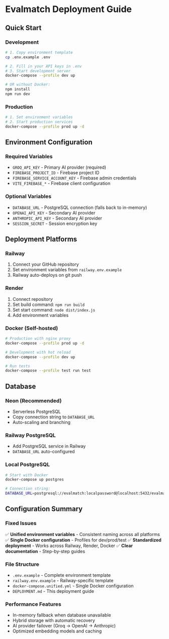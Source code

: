 # Evalmatch Deployment Guide

## Quick Start

### Development
```bash
# 1. Copy environment template
cp .env.example .env

# 2. Fill in your API keys in .env
# 3. Start development server
docker-compose --profile dev up

# OR without Docker:
npm install
npm run dev
```

### Production
```bash
# 1. Set environment variables
# 2. Start production services
docker-compose --profile prod up -d
```

## Environment Configuration

### Required Variables
- `GROQ_API_KEY` - Primary AI provider (required)
- `FIREBASE_PROJECT_ID` - Firebase project ID
- `FIREBASE_SERVICE_ACCOUNT_KEY` - Firebase admin credentials
- `VITE_FIREBASE_*` - Firebase client configuration

### Optional Variables
- `DATABASE_URL` - PostgreSQL connection (falls back to in-memory)
- `OPENAI_API_KEY` - Secondary AI provider
- `ANTHROPIC_API_KEY` - Secondary AI provider
- `SESSION_SECRET` - Session encryption key

## Deployment Platforms

### Railway
1. Connect your GitHub repository
2. Set environment variables from `railway.env.example`
3. Railway auto-deploys on git push

### Render
1. Connect repository
2. Set build command: `npm run build`
3. Set start command: `node dist/index.js`
4. Add environment variables

### Docker (Self-hosted)
```bash
# Production with nginx proxy
docker-compose --profile prod up -d

# Development with hot reload
docker-compose --profile dev up

# Run tests
docker-compose --profile test run test
```

## Database

### Neon (Recommended)
- Serverless PostgreSQL
- Copy connection string to `DATABASE_URL`
- Auto-scaling and branching

### Railway PostgreSQL
- Add PostgreSQL service in Railway
- `DATABASE_URL` auto-configured

### Local PostgreSQL
```bash
# Start with Docker
docker-compose up postgres

# Connection string:
DATABASE_URL=postgresql://evalmatch:localpassword@localhost:5432/evalmatch
```

## Configuration Summary

### Fixed Issues
✅ **Unified environment variables** - Consistent naming across all platforms
✅ **Single Docker configuration** - Profiles for dev/prod/test
✅ **Standardized deployment** - Works across Railway, Render, Docker
✅ **Clear documentation** - Step-by-step guides

### File Structure
- `.env.example` - Complete environment template
- `railway.env.example` - Railway-specific template  
- `docker-compose.unified.yml` - Single Docker configuration
- `DEPLOYMENT.md` - This deployment guide

### Performance Features
- In-memory fallback when database unavailable
- Hybrid storage with automatic recovery
- AI provider failover (Groq → OpenAI → Anthropic)
- Optimized embedding models and caching